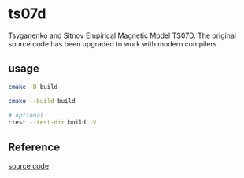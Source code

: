 # ts07d

Tsyganenko and Sitnov Empirical Magnetic Model TS07D.
The original source code has been upgraded to work with modern compilers.

## usage

```sh
cmake -B build

cmake --build build

# optional
ctest --test-dir build -V
```
## Reference

[source code](https://rbspgway.jhuapl.edu/analysis_models)
